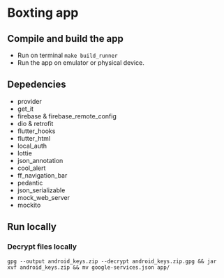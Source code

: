 # Boxting app

## Compile and build the app

- Run on terminal `make build_runner`
- Run the app on emulator or physical device.

## Depedencies

- provider
- get_it
- firebase & firebase_remote_config
- dio & retrofit
- flutter_hooks
- flutter_html
- local_auth
- lottie
- json_annotation
- cool_alert
- ff_navigation_bar
- pedantic
- json_serializable
- mock_web_server
- mockito


## Run locally

### Decrypt files locally

`gpg --output android_keys.zip --decrypt android_keys.zip.gpg && jar xvf android_keys.zip && mv google-services.json app/`
